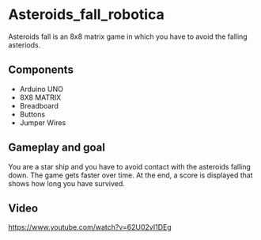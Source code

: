 # Asteroids_fall_robotica
Asteroids fall is an 8x8 matrix game in which you have to avoid the falling asteriods.

## Components

- Arduino UNO
- 8X8 MATRIX
- Breadboard
- Buttons
- Jumper Wires

## Gameplay and goal

You are a star ship and you have to avoid contact with the asteroids falling down. 
The game gets faster over time. At the end, a score is displayed that shows how long you have survived.

## Video

https://www.youtube.com/watch?v=62U02vI1DEg
